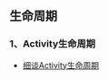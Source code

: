 ## 生命周期


### 1、Activity生命周期
- [细谈Activity生命周期](http://blog.csdn.net/tounaobun/article/details/8147119)
